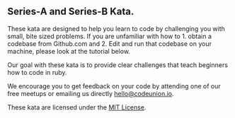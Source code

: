 ## Series-A and Series-B Kata.

These kata are designed to help you learn to code by challenging you with small, bite sized problems.  If you are unfamiliar with how to 1. obtain a codebase from
Github.com and 2. Edit and run that codebase on your machine, please look at the
tutorial below.  

Our goal with these kata is to provide clear challenges that teach beginners how
to code in ruby.  

We encourage you to get feedback on your code by attending one of our free meetups or emailing us directly
<hello@codeunion.io>.


These kata are licensed under the [MIT License](license).
